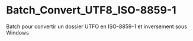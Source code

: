 Batch_Convert_UTF8_ISO-8859-1
=============================

Batch pour convertir un dossier UTFO en ISO-8859-1 et inversement sous Windows
